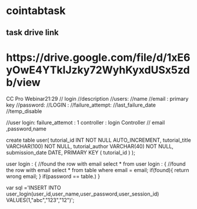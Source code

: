 ﻿# cointabtask
 <h2>task drive link</h2>
 <h1>https://drive.google.com/file/d/1xE6yOwE4YTklJzky72WyhKyxdUSx5zdb/view</h1>
CC Pro Webinar21:29
// login 
//description
//users:
//name 
//email : primary key
//password:
//LOGIN :
//failure_attempt: 
//last_failure_date
//temp_disable


//user login:
failure_attemot : 1
 controller : login Controller
 // email ,password,name


 create table user(
   tutorial_id INT NOT NULL AUTO_INCREMENT,
   tutorial_title VARCHAR(100) NOT NULL,
   tutorial_author VARCHAR(40) NOT NULL,
   submission_date DATE,
   PRIMARY KEY ( tutorial_id )
);



user login : {
	//found the row with email
	select * from
user login : {
	//found the row with email
	select * from table where email = email;
	if(found){
		return wrong email;
	}
	if(password == table.)
}

var sql ='INSERT INTO user_login(user_id,user_name,user_password,user_session_id) VALUES(1,"abc","123","12")';
